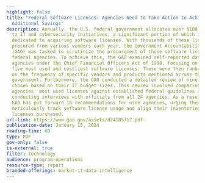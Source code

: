 ```yaml
---
highlight: false
title: "Federal Software Licenses: Agencies Need to Take Action to Achieve
  Additional Savings"
description: Annually, the U.S. federal government allocates over $100 billion
  to IT and cybersecurity initiatives, a significant portion of which is
  dedicated to acquiring software licenses. With thousands of these licenses
  procured from various vendors each year, the Government Accountability Office
  (GAO) was tasked to scrutinize the procurement of these software licenses by
  federal agencies. To achieve this, the GAO examined self-reported data from
  agencies under the Chief Financial Officers Act of 1990, focusing on their
  five most used and costliest software licenses. These were then ranked based
  on the frequency of specific vendors and products mentioned across the
  government. Furthermore, the GAO conducted a detailed review of nine agencies,
  chosen based on their IT budget sizes. This review involved comparing the
  agencies' most used licenses against established federal guidelines and
  conducting interviews with officials from all 24 agencies. As a result, the
  GAO has put forward 18 recommendations for nine agencies, urging them to
  meticulously track software license usage and align their inventories with the
  licenses purchased.
url-link: https://www.gao.gov/assets/d24105717.pdf
publication-date: January 15, 2024
reading-time: 60
type: PDF
gov-only: false
is-external: true
filter: technology
audience: program-operations
resource-type: report
branded-offerings: market-it-data-intelligence
---
```

